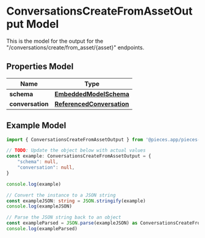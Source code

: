 
# ConversationsCreateFromAssetOutput Model

This is the model for the output for the \"/conversations/create/from_asset/\{asset\}\" endpoints.

## Properties Model

Name | Type
------------ | -------------
**schema** | [**EmbeddedModelSchema**](EmbeddedModelSchema)
**conversation** | [**ReferencedConversation**](ReferencedConversation)

## Example Model

```typescript
import { ConversationsCreateFromAssetOutput } from '@pieces.app/pieces-os-client'

// TODO: Update the object below with actual values
const example: ConversationsCreateFromAssetOutput = {
    "schema": null,
    "conversation": null,
}

console.log(example)

// Convert the instance to a JSON string
const exampleJSON: string = JSON.stringify(example)
console.log(exampleJSON)

// Parse the JSON string back to an object
const exampleParsed = JSON.parse(exampleJSON) as ConversationsCreateFromAssetOutput
console.log(exampleParsed)
```


